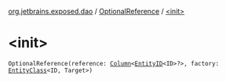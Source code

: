 [org.jetbrains.exposed.dao](../index.md) / [OptionalReference](index.md) / [&lt;init&gt;](.)

# &lt;init&gt;

`OptionalReference(reference: `[`Column`](../../org.jetbrains.exposed.sql/-column/index.md)`<`[`EntityID`](../-entity-i-d/index.md)`<ID>?>, factory: `[`EntityClass`](../-entity-class/index.md)`<ID, Target>)`